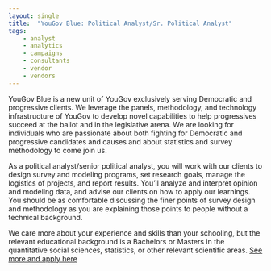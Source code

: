 ```yaml
---
layout: single
title:  "YouGov Blue: Political Analyst/Sr. Political Analyst"
tags: 
    - analyst
    - analytics
    - campaigns
    - consultants
    - vendor
    - vendors
---
```


YouGov Blue is a new unit of YouGov exclusively serving Democratic and progressive clients. We leverage the panels, methodology, and technology
infrastructure of YouGov to develop novel capabilities to help progressives succeed at the ballot and in the legislative arena. We are looking for individuals who are
passionate about both fighting for Democratic and progressive candidates and causes and about statistics and survey methodology to come join us.

As a political analyst/senior political analyst, you will work with our clients to design survey and modeling programs, set research goals, manage the logistics of
projects, and report results. You’ll analyze and interpret opinion and modeling data, and advise our clients on how to apply our learnings. You should be as comfortable
discussing the finer points of survey design and methodology as you are explaining those points to people without a technical background.

We care more about your experience and skills than your schooling, but the relevant educational background is a Bachelors or Masters in the quantitative social
sciences, statistics, or other relevant scientific areas.
[See more and apply here](https://drive.google.com/file/d/0B9_aAEjlRGgQTW0zMk5LZGNjNGJuX000VXJMNHhkQWFKcy1R/view?usp=sharing)
